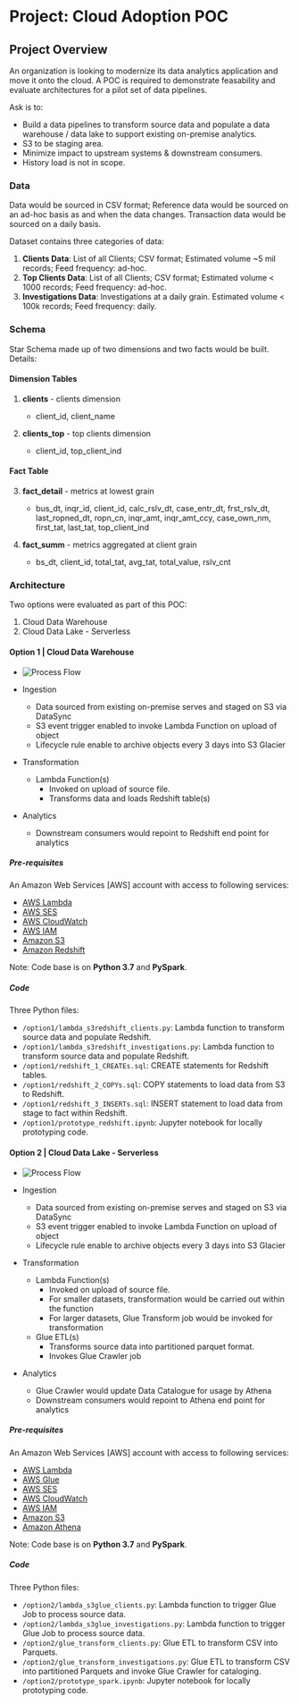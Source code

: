 # Project: Cloud Adoption POC

## Project Overview
An organization is looking to modernize its data analytics application and move it onto the cloud. A POC is required to demonstrate feasability and evaluate architectures for a pilot set of data pipelines. 

Ask is to:
- Build a data pipelines to transform source data and populate a data warehouse / data lake to support existing on-premise analytics. 
- S3 to be staging area. 
- Minimize impact to upstream systems & downstream consumers.
- History load is not in scope.

### Data
Data would be sourced in CSV format; Reference data would be sourced on an ad-hoc basis as and when the data changes. Transaction data would be sourced on a daily basis. 

Dataset contains three categories of data:

1. **Clients Data**: List of all Clients; CSV format; Estimated volume ~5 mil records; Feed frequency: ad-hoc.
2. **Top Clients Data**: List of all Clients; CSV format; Estimated volume < 1000 records; Feed frequency: ad-hoc.
3. **Investigations Data**: Investigations at a daily grain. Estimated volume < 100k records; Feed frequency: daily.


### Schema
Star Schema made up of two dimensions and two facts would be built. Details:

#### Dimension Tables
1. **clients** - clients dimension
   - client_id, client_name

2. **clients_top** - top clients dimension
   - client_id, top_client_ind

#### Fact Table
3. **fact_detail** - metrics at lowest grain
   - bus_dt, inqr_id, client_id, calc_rslv_dt, case_entr_dt, frst_rslv_dt, last_ropned_dt, ropn_cn, inqr_amt, inqr_amt_ccy, case_own_nm, first_tat, last_tat, top_client_ind

4. **fact_summ** - metrics aggregated at client grain
   - bs_dt, client_id, total_tat, avg_tat, total_value, rslv_cnt


### Architecture

Two options were evaluated as part of this POC:
1. Cloud Data Warehouse
2. Cloud Data Lake - Serverless

#### Option 1 | Cloud Data Warehouse
- ![Process Flow](https://github.com/nitinx/de-cloud-adoption-poc/blob/master/option1.png)

- Ingestion
	- Data sourced from existing on-premise serves and staged on S3 via DataSync
	- S3 event trigger enabled to invoke Lambda Function on upload of object
	- Lifecycle rule enable to archive objects every 3 days into S3 Glacier

- Transformation
	- Lambda Function(s)
		- Invoked on upload of source file.
		- Transforms data and loads Redshift table(s)

- Analytics
	- Downstream consumers would repoint to Redshift end point for analytics

##### Pre-requisites

An Amazon Web Services [AWS] account with access to following services: 

- [AWS Lambda](https://aws.amazon.com/lambda/)
- [AWS SES](https://aws.amazon.com/ses/)
- [AWS CloudWatch](https://aws.amazon.com/cloudwatch/)
- [AWS IAM](https://aws.amazon.com/iam/)
- [Amazon S3](https://aws.amazon.com/s3/)
- [Amazon Redshift](https://aws.amazon.com/redshift/)

Note: Code base is on **Python 3.7** and **PySpark**.

##### Code

Three Python files:

- `/option1/lambda_s3redshift_clients.py`: Lambda function to transform source data and populate Redshift.
- `/option1/lambda_s3redshift_investigations.py`: Lambda function to transform source data and populate Redshift.
- `/option1/redshift_1_CREATEs.sql`: CREATE statements for Redshift tables.
- `/option1/redshift_2_COPYs.sql`: COPY statements to load data from S3 to Redshift.
- `/option1/redshift_3_INSERTs.sql`: INSERT statement to load data from stage to fact within Redshift.
- `/option1/prototype_redshift.ipynb`: Jupyter notebook for locally prototyping code.


#### Option 2 | Cloud Data Lake - Serverless
- ![Process Flow](https://github.com/nitinx/de-cloud-adoption-poc/blob/master/option2.png)

- Ingestion
	- Data sourced from existing on-premise serves and staged on S3 via DataSync
	- S3 event trigger enabled to invoke Lambda Function on upload of object
	- Lifecycle rule enable to archive objects every 3 days into S3 Glacier

- Transformation
	- Lambda Function(s)
		- Invoked on upload of source file.
		- For smaller datasets, transformation would be carried out within the function
		- For larger datasets, Glue Transform job would be invoked for transformation
	- Glue ETL(s)
		- Transforms source data into partitioned parquet format.
		- Invokes Glue Crawler job

- Analytics
	- Glue Crawler would update Data Catalogue for usage by Athena
	- Downstream consumers would repoint to Athena end point for analytics

##### Pre-requisites

An Amazon Web Services [AWS] account with access to following services: 

- [AWS Lambda](https://aws.amazon.com/lambda/)
- [AWS Glue](https://aws.amazon.com/glue/)
- [AWS SES](https://aws.amazon.com/ses/)
- [AWS CloudWatch](https://aws.amazon.com/cloudwatch/)
- [AWS IAM](https://aws.amazon.com/iam/)
- [Amazon S3](https://aws.amazon.com/s3/)
- [Amazon Athena](https://aws.amazon.com/athena/)

Note: Code base is on **Python 3.7** and **PySpark**.

##### Code

Three Python files:

- `/option2/lambda_s3glue_clients.py`: Lambda function to trigger Glue Job to process source data.
- `/option2/lambda_s3glue_investigations.py`: Lambda function to trigger Glue Job to process source data.
- `/option2/glue_transform_clients.py`: Glue ETL to transform CSV into Parquets.
- `/option2/glue_transform_investigations.py`: Glue ETL to transform CSV into partitioned Parquets and invoke Glue Crawler for cataloging.
- `/option2/prototype_spark.ipynb`: Jupyter notebook for locally prototyping code.
